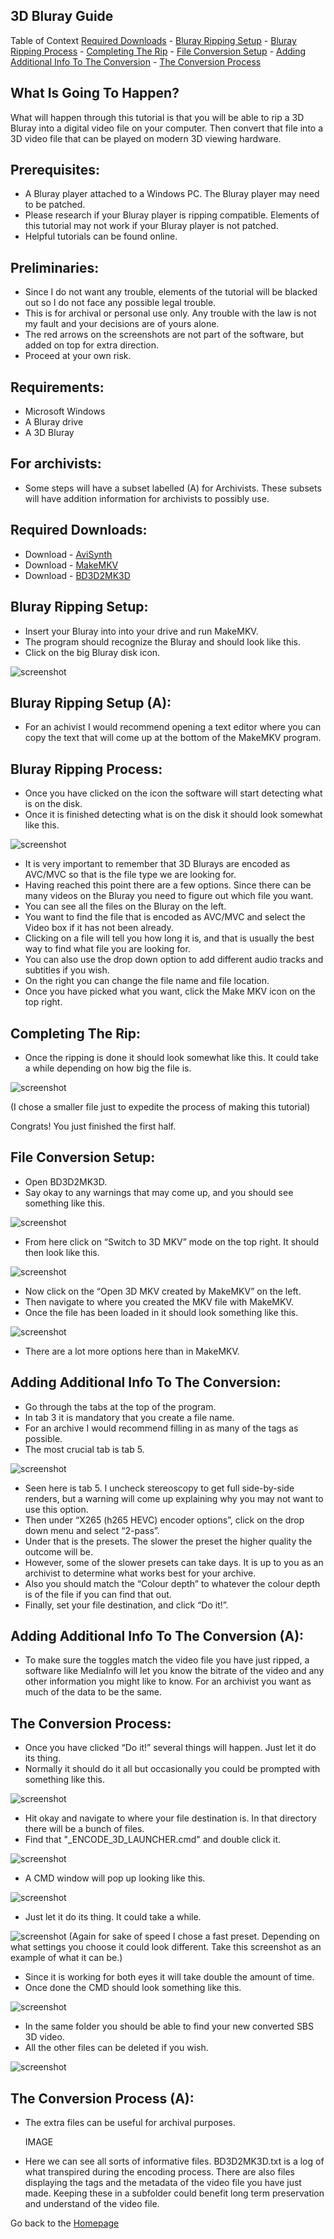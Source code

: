 ## 3D Bluray Guide

Table of Context
[Required Downloads](https://the-sundance-kid.github.io/3D-isnt-Dead/Guide.html#required-downloads) - [Bluray Ripping Setup](https://the-sundance-kid.github.io/3D-isnt-Dead/Guide.html#bluray-ripping-setup) - [Bluray Ripping Process](https://the-sundance-kid.github.io/3D-isnt-Dead/Guide.html#bluray-ripping-process) - [Completing The Rip](https://the-sundance-kid.github.io/3D-isnt-Dead/Guide.html#complete-the-rip) - [File Conversion Setup](https://the-sundance-kid.github.io/3D-isnt-Dead/Guide.html#file-conversion-setup) - [Adding Additional Info To The Conversion](https://the-sundance-kid.github.io/3D-isnt-Dead/Guide.html#adding-additional-info-to-the-conversion) - [The Conversion Process](https://the-sundance-kid.github.io/3D-isnt-Dead/Guide.html#the-conversion-process)

## What Is Going To Happen?
 What will happen through this tutorial is that you will be able to rip a 3D Bluray into a digital video file on your computer. Then convert that file into a 3D video file that can be played on modern 3D viewing hardware.

## Prerequisites:

* A Bluray player attached to a Windows PC. The Bluray player may need to be patched.
* Please research if your Bluray player is ripping compatible. Elements of this tutorial may not work if your Bluray player is not patched. 
* Helpful tutorials can be found online.

## Preliminaries:

* Since I do not want any trouble, elements of the tutorial will be blacked out so I do not face any possible legal trouble. 
* This is for archival or personal use only. Any trouble with the law is not my fault and your decisions are of yours alone.
* The red arrows on the screenshots are not part of the software, but added on top for extra direction.
* Proceed at your own risk.

## Requirements:
* Microsoft Windows
* A Bluray drive
* A 3D Bluray

## For archivists:
* Some steps will have a subset labelled (A) for Archivists. These subsets will have addition information for archivists to possibly use.

## Required Downloads:

* Download - [AviSynth](https://github.com/AviSynth/AviSynthPlus/releases/download/v3.7.3/AviSynthPlus_3.7.3_20230715.exe)
* Download - [MakeMKV](https://www.makemkv.com/download/Setup_MakeMKV_v1.17.8.exe)
* Download - [BD3D2MK3D](https://www.videohelp.com/download/BD3D2MK3D.7z?r=CmFGdbFKDb)

## Bluray Ripping Setup:

* Insert your Bluray into into your drive and run MakeMKV. 
* The program should recognize the Bluray and should look like this. 
* Click on the big Bluray disk icon.

![screenshot](Image_1.png)

## Bluray Ripping Setup (A):
* For an achivist I would recommend opening a text editor where you can copy the text that will come up at the bottom of the MakeMKV program.

## Bluray Ripping Process:

* Once you have clicked on the icon the software will start detecting what is on the disk. 
* Once it is finished detecting what is on the disk it should look somewhat like this. 

![screenshot](Image_2.png)

* It is very important to remember that 3D Blurays are encoded as AVC/MVC so that is the file type we are looking for. 
* Having reached this point there are a few options. Since there can be many videos on the Bluray you need to figure out which file you want. 
* You can see all the files on the Bluray on the left. 
* You want to find the file that is encoded as AVC/MVC and select the Video box if it has not been already. 
* Clicking on a file will tell you how long it is, and that is usually the best way to find what file you are looking for. 
* You can also use the drop down option to add different audio tracks and subtitles if you wish. 
* On the right you can change the file name and file location. 
* Once you have picked what you want, click the Make MKV icon on the top right. 

## Completing The Rip:

* Once the ripping is done it should look somewhat like this. It could take a while depending on how big the file is. 

![screenshot](Image_3.png)

(I chose a smaller file just to expedite the process of making this tutorial)

Congrats! You just finished the first half. 

## File Conversion Setup:

* Open BD3D2MK3D. 
* Say okay to any warnings that may come up, and you should see something like this. 

![screenshot](Image_4.png)

* From here click on “Switch to 3D MKV” mode on the top right. It should then look like this. 

![screenshot](Image_5.png)

* Now click on the “Open 3D MKV created by MakeMKV” on the left. 
* Then navigate to where you created the MKV file with MakeMKV. 
* Once the file has been loaded in it should look something like this. 

![screenshot](Image_6.png)

* There are a lot more options here than in MakeMKV. 

## Adding Additional Info To The Conversion:

* Go through the tabs at the top of the program. 
* In tab 3 it is mandatory that you create a file name. 
* For an archive I would recommend filling in as many of the tags as possible. 
* The most crucial tab is tab 5. 

![screenshot](Image_7.png)

* Seen here is tab 5. I uncheck stereoscopy to get full side-by-side renders, but a warning will come up explaining why you may not want to use this option. 
* Then under “X265 (h265 HEVC) encoder options”, click on the drop down menu and select “2-pass”. 
* Under that is the presets. The slower the preset the higher quality the outcome will be. 
* However, some of the slower presets can take days. It is up to you as an archivist to determine what works best for your archive. 
* Also you should match the “Colour depth” to whatever the colour depth is of the file if you can find that out. 
* Finally, set your file destination, and click “Do it!”. 

## Adding Additional Info To The Conversion (A):
* To make sure the toggles match the video file you have just ripped, a software like MediaInfo will let you know the bitrate of the video and any other information you might like to know. For an archivist you want as much of the data to be the same.

## The Conversion Process:

* Once you have clicked “Do it!” several things will happen. Just let it do its thing. 
* Normally it should do it all but occasionally you could be prompted with something like this. 

![screenshot](Image_8.png)

* Hit okay and navigate to where your file destination is. In that directory there will be a bunch of files.
* Find that "_ENCODE_3D_LAUNCHER.cmd" and double click it.

![screenshot](Image_X.png)

* A CMD window will pop up looking like this.

![screenshot](Image_Y.png)

* Just let it do its thing. It could take a while. 

![screenshot](Image_9.png)
(Again for sake of speed I chose a fast preset. Depending on what settings you choose it could look different. Take this screenshot as an example of what it can be.)

* Since it is working for both eyes it will take double the amount of time. 
* Once done the CMD should look something like this.

![screenshot](Image_10.png)

* In the same folder you should be able to find your new converted SBS 3D video. 
* All the other files can be deleted if you wish.

![screenshot](Image_11.png)

## The Conversion Process (A):
* The extra files can be useful for archival purposes.

  IMAGE

* Here we can see all sorts of informative files. BD3D2MK3D.txt is a log of what transpired during the encoding process. There are also files displaying the tags and the metadata of the video file you have just made. Keeping these in a subfolder could benefit long term preservation and understand of the video file.


Go back to the [Homepage](index.md)
